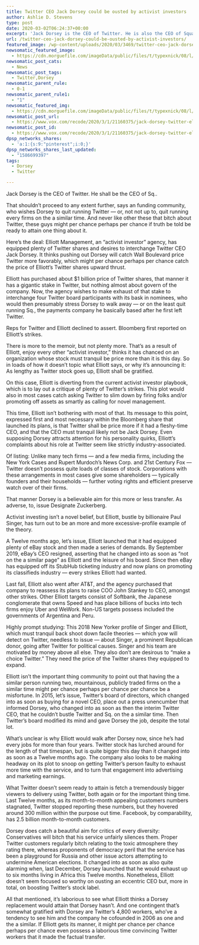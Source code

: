 ```yaml
---
title: Twitter CEO Jack Dorsey could be ousted by activist investors
author: Ashlie D. Stevens
type: post
date: 2020-03-02T06:24:37+00:00
excerpt: 'Jack Dorsey is the CEO of Twitter. He is also the CEO of Square. That shouldn’t continue any longer, says an investment group, who wants Dorsey to stop running Twitter — or, at the very least, stop running both companies at the same time. And unlike other people who complain about Twitter, these guys might&hellip;'
url: /twitter-ceo-jack-dorsey-could-be-ousted-by-activist-investors/
featured_image: /wp-content/uploads/2020/03/3469/twitter-ceo-jack-dorsey-could-be-ousted-by-activist-investors.jpg
newsomatic_featured_image:
  - https://cdn.morguefile.com/imageData/public/files/t/typexnick/08/l/1377310262zi4l4.jpg
newsomatic_post_cats:
  - News
newsomatic_post_tags:
  - Twitter,Dorsey
newsomatic_parent_rule:
  - 0-1
newsomatic_parent_rule1:
  - "1"
newsomatic_featured_img:
  - https://cdn.morguefile.com/imageData/public/files/t/typexnick/08/l/1377310262zi4l4.jpg
newsomatic_post_url:
  - https://www.vox.com/recode/2020/3/1/21160375/jack-dorsey-twitter-elliott-management-paul-singer-ceo
newsomatic_post_id:
  - https://www.vox.com/recode/2020/3/1/21160375/jack-dorsey-twitter-elliott-management-paul-singer-ceo
dpsp_networks_shares:
  - 'a:1:{s:9:"pinterest";i:0;}'
dpsp_networks_shares_last_updated:
  - "1586699397"
tags:
  - Dorsey
  - Twitter

---
```

<div class="c-entry-content">
  <p id="bSMui0">
    Jack Dorsey is the CEO of Twitter. He shall be the CEO of Sq..
  </p>
  
  <p id="ihzzQC">
    That shouldn’t proceed to any extent further, says an funding community, who wishes Dorsey to quit running Twitter — or, not not up to, quit running every firms on the a similar time. And never like other these that bitch about Twitter, these guys might per chance perhaps per chance if truth be told be ready to attain one thing about it.
  </p>
  
  <p id="RMX3Q4">
    Here’s the deal: Elliott Management, an “activist investor” agency, has equipped plenty of Twitter shares and desires to interchange Twitter CEO Jack Dorsey. It thinks pushing out Dorsey will catch Wall Boulevard price Twitter more favorably, which might per chance perhaps per chance catch the price of Elliott’s Twitter shares upward thrust.
  </p>
  
  <p id="oldGn6">
    Elliott has purchased about $1 billion price of Twitter shares, that manner it has a gigantic stake in Twitter, but nothing almost about govern of the company. Now, the agency wishes to make exhaust of that stake to interchange four Twitter board participants with its bask in nominees, who would then presumably stress Dorsey to walk away — or on the least quit running Sq., the payments company he basically based after he first left Twitter.
  </p>
  
  <p id="KrcN9K">
    Reps for Twitter and Elliott declined to assert. Bloomberg first reported on Elliott’s strikes.
  </p>
  
  <p id="oblQBF">
    There is more to the memoir, but not plenty more. That’s as a result of Elliott, enjoy every other “activist investor,” thinks it has chanced on an organization whose stock must tranquil be price more than it is this day. So in loads of how it doesn’t topic what Elliott says, or why it’s announcing it: As lengthy as Twitter stock goes up, Elliott shall be gratified.
  </p>
  
  <p id="LBkdAL">
    On this case, Elliott is diverting from the current activist investor playbook, which is to lay out a critique of plenty of Twitter’s strikes. This plot would also in most cases catch asking Twitter to slim down by firing folks and/or promoting off assets as smartly as calling for novel management.
  </p>
  
  <p id="eyOUP8">
    This time, Elliott isn’t bothering with most of that. Its message to this point, expressed first and most necessary within the Bloomberg share that launched its plans, is that Twitter shall be price more if it had a fleshy-time CEO, and that the CEO must tranquil likely not be Jack Dorsey. Even supposing Dorsey attracts attention for his personality quirks, Elliott’s complaints about his role at Twitter seem like strictly industry-associated.
  </p>
  
  <p id="DmV69w">
    Of listing: Unlike many tech firms — and a few media firms, including the New York Cases and Rupert Murdoch’s News Corp. and 21st Century Fox — Twitter doesn’t possess quite loads of classes of stock. Corporations with these arrangements in most cases give some shareholders — typically founders and their households — further voting rights and efficient preserve watch over of their firms.
  </p>
  
  <p id="pAx3HT">
    That manner Dorsey is a believable aim for this more or less transfer. As adverse, to, issue Designate Zuckerberg.
  </p>
  
  <p id="nIXBvH">
    Activist investing isn’t a novel belief, but Elliott, bustle by billionaire Paul Singer, has turn out to be an more and more excessive-profile example of the theory.
  </p>
  
  <p id="U3zBqZ">
    A Twelve months ago, let&#8217;s issue, Elliott launched that it had equipped plenty of eBay stock and then made a series of demands. By September 2019, eBay’s CEO resigned, asserting that he changed into as soon as “not on the a similar page” as Elliott and the leisure of his board. Since then eBay has equipped off its StubHub ticketing industry and now plans on promoting its classifieds industry — every strikes Elliott had wanted.
  </p>
  
  <p id="XOIzVY">
    Last fall, Elliott also went after AT&T, and the agency purchased that company to reassess its plans to raise COO John Stankey to CEO, amongst other strikes. Other Elliott targets consist of Softbank, the Japanese conglomerate that owns Speed and has place billions of bucks into tech firms enjoy Uber and WeWork. Non-US targets possess included the governments of Argentina and Peru.
  </p>
  
  <p id="YxQ1Yi">
    Highly prompt studying: This 2018 New Yorker profile of Singer and Elliott, which must tranquil back shoot down facile theories — which yow will detect on Twitter, needless to issue — about Singer, a prominent Republican donor, going after Twitter for political causes. Singer and his team are motivated by money above all else. They also don’t are desirous to “make a choice Twitter.” They need the price of the Twitter shares they equipped to expand.
  </p>
  
  <p id="Mh1lYD">
    Elliott isn’t the important thing community to point out that having the a similar person running two, mountainous, publicly traded firms on the a similar time might per chance perhaps per chance per chance be a misfortune. In 2015, let&#8217;s issue, Twitter’s board of directors, which changed into as soon as buying for a novel CEO, place out a press unencumber that informed Dorsey, who changed into as soon as then the interim Twitter CEO, that he couldn’t bustle Twitter and Sq. on the a similar time. Then Twitter’s board modified its mind and gave Dorsey the job, despite the total lot.
  </p>
  
  <p id="4mTVH1">
    What’s unclear is why Elliott would walk after Dorsey now, since he’s had every jobs for more than four years. Twitter stock has lurched around for the length of that timespan, but is quite bigger this day than it changed into as soon as a Twelve months ago. The company also looks to be making headway on its plot to snoop on getting Twitter’s person faulty to exhaust more time with the service, and to turn that engagement into advertising and marketing earnings.
  </p>
  
  <p id="JOMnpf">
    What Twitter doesn’t seem ready to attain is fetch a tremendously bigger viewers to delivery using Twitter, both again or for the important thing time. Last Twelve months, as its month-to-month appealing customers numbers stagnated, Twitter stopped reporting these numbers, but they hovered around 300 million within the purpose out time. Facebook, by comparability, has 2.5 billion month-to-month customers.
  </p>
  
  <p id="PEnws9">
    Dorsey does catch a beautiful aim for critics of every diversity: Conservatives will bitch that his service unfairly silences them. Proper Twitter customers regularly bitch relating to the toxic atmosphere they rating there, whereas proponents of democracy peril that the service has been a playground for Russia and other issue actors attempting to undermine American elections. It changed into as soon as also quite alarming when, last December, Dorsey launched that he would exhaust up to six months living in Africa this Twelve months. Nonetheless, Elliott doesn’t seem focused so worthy on ousting an eccentric CEO but, more in total, on boosting Twitter’s stock label.
  </p>
  
  <p id="4hh7iw">
    All that mentioned, it’s laborious to see what Elliott thinks a Dorsey replacement would attain that Dorsey hasn’t. And one contingent that&#8217;s somewhat gratified with Dorsey are Twitter’s 4,800 workers, who&#8217;ve a tendency to see him and the company he cofounded in 2006 as one and the a similar. If Elliott gets its manner, it might per chance per chance perhaps per chance even possess a laborious time convincing Twitter workers that it made the factual transfer.
  </p></p>
</div>